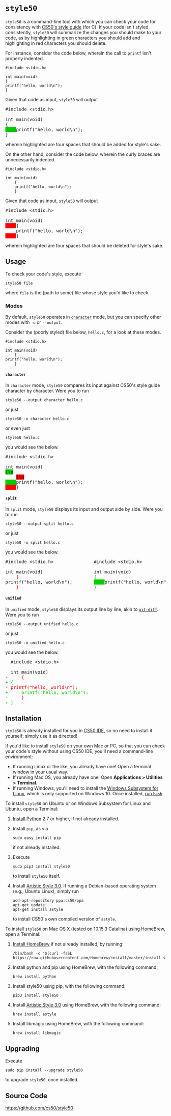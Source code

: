# `style50`

`style50` is a command-line tool with which you can check your code for consistency with [CS50's style guide](../style/c/) (for C). If your code isn't styled consistently, `style50` will summarize the changes you should make to your code, as by highlighting in <span class="bg-green p-1 text-white">green</span> characters you should add and highlighting in <span class="bg-red p-1 text-white">red</span> characters you should delete.

For instance, consider the code below, wherein the call to `printf` isn't properly indented.

```
#include <stdio.h>

int main(void)
{
printf("hello, world\n");
}
```

Given that code as input, `style50` will output

<div class="highlight-none notranslate"><div class="highlight"><pre>#include &lt;stdio.h&gt;
<br>int main(void)
{
<span style="background-color: #00cc00">    </span>printf("hello, world\n");
}</pre></div></div>

wherein highlighted are four spaces that should be added for style's sake.

On the other hand, consider the code below, wherein the curly braces are unnecessarily indented.

```
#include <stdio.h>

int main(void)
    {
    printf("hello, world\n");
    }
```

Given that code as input, `style50` will output

<div class="highlight-none notranslate"><div class="highlight"><pre>#include &lt;stdio.h&gt;
<br>int main(void)
<span style="background-color: red">    </span>{
    printf("hello, world\n");
<span style="background-color: red">    </span>}</pre></div></div>

wherein highlighted are four spaces that should be deleted for style's sake.

## Usage

To check your code's style, execute

```
style50 file
```

where `file` is the (path to some) file whose style you'd like to check.

### Modes

By default, `style50` operates in [`character`](#character) mode, but you can specify other modes with `-o` or `--output`.

Consider the (poorly styled) file below, `hello.c`, for a look at these modes.

```
#include <stdio.h>

int main(void)
    {
printf("hello, world\n");
    }
```

#### `character`

In `character` mode, `style50` compares its input against CS50's style guide character by character. Were you to run

```
style50 --output character hello.c
```

or just

```
style50 -o character hello.c
```

or even just

```
style50 hello.c
```

you would see the below.

<div class="highlight-none notranslate"><div class="highlight"><pre>#include &lt;stdio.h&gt;
<br>int main(void)
<span style="background-color: #00cc00">{\n</span>
    <span style="background-color: red">{\n</span>
<span style="background-color: #00cc00">    </span>printf("hello, world\n");
<span style="background-color: red">    </span>}</pre></div></div>

#### `split`

In `split` mode, `style50` displays its input and output side by side. Were you to run

```
style50 --output split hello.c
```

or just

```
style50 -o split hello.c
```

you would see the below.

<div class="highlight-none notranslate"><div class="highlight"><pre>#include &lt;stdio.h&gt;               #include &lt;stdio.h&gt;
<br>int main(void)                   int main(void)
    <span style="color: red">{</span>                            <span style="color: #00cc00">{</span>
printf("hello, world\n");        <span style="background-color: #00cc00">    </span>printf("hello, world\n");
    <span style="color: red">}</span>                            <span style="color: #00cc00">}</span></pre></div></div>

#### `unified`

In `unified` mode, `style50` displays its output line by line, akin to [`git-diff`](https://git-scm.com/docs/git-diff). Were you to run

```
style50 --output unified hello.c
```

or just

```
style50 -o unified hello.c
```

you would see the below.

<div class="highlight-none notranslate"><div class="highlight"><pre>  #include &lt;stdio.h&gt;
<br>  int main(void)
<span style="color: red">-     {</span>
<span style="color: #00cc00">+ {</span>
<span style="color: red">- printf("hello, world\n");</span>
<span style="color: #00cc00">+     printf("hello, world\n");</span>
<span style="color: red">-     }</span>
<span style="color: #00cc00">+ }</span></pre></div></div>

## Installation

`style50` is already installed for you in [CS50 IDE](https://ide.cs50.io/), so no need to install it yourself; simply use it as directed!

If you'd like to install `style50` on your own Mac or PC, so that you can check your code's style without using CS50 IDE, you'll need a command-line environment:

- If running Linux or the like, you already have one! Open a terminal window in your usual way.
- If running Mac OS, you already have one! Open **Applications > Utilities > Terminal**.
- If running Windows, you'll need to install the [Windows Subsystem for Linux](https://msdn.microsoft.com/commandline/wsl/about), which is only supported on Windows 10. Once installed, [run `bash`](https://blogs.windows.com/buildingapps/2016/03/30/run-bash-on-ubuntu-on-windows/).

To install `style50` on Ubuntu or on Windows Subsystem for Linux and Ubuntu, open a Terminal:

1. [Install Python](https://www.python.org/downloads/) 2.7 or higher, if not already installed.

1. Install `pip`, as via

   ```
   sudo easy_install pip
   ```

   if not already installed.

1. Execute

   ```
   sudo pip3 install style50
   ```
   to install `style50` itself.

1. Install [Artistic Style 3.0](http://astyle.sourceforge.net/). If running a Debian-based operating system (e.g., Ubuntu Linux), simply run

   ```
   add-apt-repository ppa:cs50/ppa
   apt-get update
   apt-get install astyle
   ```

   to install CS50's own compiled version of `astyle`.


To install `style50` on Mac OS X (tested on 10.15.3 Catalina) using HomeBrew, open a Terminal:

1. [Install HomeBrew](https://brew.sh) if not already installed, by running:

   ```
   /bin/bash -c "$(curl -fsSL https://raw.githubusercontent.com/Homebrew/install/master/install.sh)"
   ```

2. Install python and pip using HomeBrew, with the following command:

    ```
    brew install python
    ```
    
3. Install style50 using pip, with the following command:
    
    ```
    pip3 install style50
    ```

4. Install [Artistic Style 3.0](http://astyle.sourceforge.net/) using HomeBrew, with the following command:
    ```
    brew install astyle
    ```

5. Install libmagic using HomeBrew, with the following command:
    ```
    brew install libmagic
    ```


## Upgrading

Execute

```
sudo pip install --upgrade style50
```

to upgrade `style50`, once installed.

## Source Code

<https://github.com/cs50/style50>
